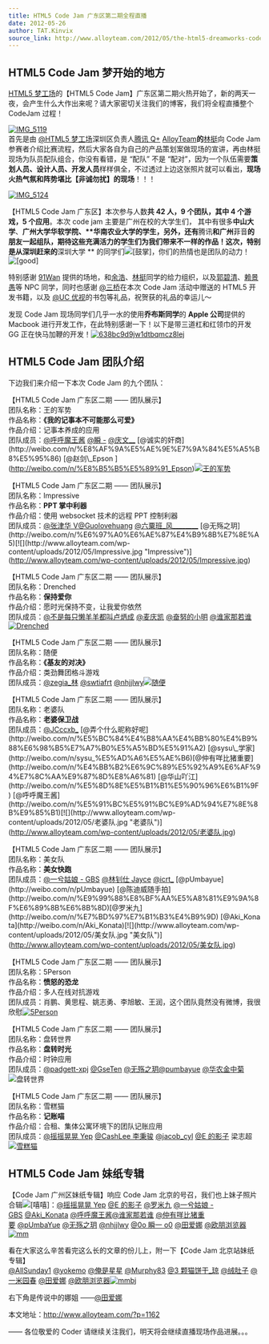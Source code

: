 ```yaml
---
title: HTML5 Code Jam 广东区第二期全程直播
date: 2012-05-26
author: TAT.Kinvix
source_link: http://www.alloyteam.com/2012/05/the-html5-dreamworks-code-jam-guangdong-area-live-coverage-of-the/
---
```


<!-- {% raw %} - for jekyll -->

## HTML5 Code Jam 梦开始的地方

[HTML5 梦工场](http://www.html5dw.com/)的【HTML5 Code Jam】广东区第二期火热开始了，新的两天一夜，会产生什么大作出来呢？请大家密切关注我们的博客，我们将全程直播整个 CodeJam 过程！

[![](http://www.alloyteam.com/wp-content/uploads/2012/05/IMG_5119-1024x764.jpg "IMG_5119")  
](http://www.alloyteam.com/wp-content/uploads/2012/05/IMG_5119.jpg)首先是由 [@HTML5 梦工场](http://weibo.com/html5dc)深圳区负责人[腾讯 Q+](http://www.qplus.com) [AlloyTeam](http://www.AlloyTeam.com)**的**[林挺](http://weibo.com/u/2614677810)向 Code Jam 参赛者介绍比赛流程，然后大家各自为自己的产品策划案做现场的宣讲，再由林挺现场为队员配队组合，你没有看错，是 “配队” 不是 “配对”，因为一个队伍需要**策划人员、设计人员、开发人员**样样俱全，不过透过上边这张照片就可以看出，**现场火热气氛和阵势堪比【非诚勿扰】的现场**！！！

[![](http://www.alloyteam.com/wp-content/uploads/2012/05/IMG_5124-1024x764.jpg "IMG_5124")](http://www.alloyteam.com/wp-content/uploads/2012/05/IMG_5124.jpg)

【HTML5 Code Jam 广东区】本次参与人数**共 42 人，9 个团队，其中 4 个游戏，5 个应用**。本次 code jam 主要是广州在校的大学生们， 其中有很多**中山大学**、**广州大学华软学院、\*\***华南农业大学**的学生，另外，还有**腾讯**和广州**菲音**的朋友一起组队，期待这些充满活力的学生们为我们带来不一样的作品！这次，特别是从深圳赶来的**深圳大学 \*\* 的同学们![\[鼓掌\]](http://img.t.sinajs.cn/t35/style/images/common/face/ext/normal/36/gza_org.gif "[鼓掌]")，你们的热情也是团队的动力！![\[good\]](http://img.t.sinajs.cn/t35/style/images/common/face/ext/normal/d8/good_org.gif "[good]")

特别感谢 [91Wan](http://www.91wan.com/) 提供的场地，和[余浩](http://weibo.com/yuhao188)、[林挺](http://weibo.com/u/2614677810)同学的给力组织，以及[郭碧清](http://weibo.com/lovelovelt)、[赖景愚](http://weibo.com/tsknight)等 NPC 同学，同时也感谢 [@三桥](http://weibo.com/kenny13)在本次 Code Jam 活动中赠送的 HTML5 开发书籍，以及 [@UC 优视](http://weibo.com/n/uc%E4%BC%98%E8%A7%86)的书包等礼品，祝贺获的礼品的幸运儿～

发现 Code Jam 现场同学们几乎一水的使用**乔布斯同学**的 **Apple 公司**提供的 Macbook 进行开发工作，在此特别感谢一下！以下是带三道杠和红领巾的开发 GG 正在快马加鞭的开发！[![](http://www.alloyteam.com/wp-content/uploads/2012/05/638bc9d9jw1dtbqmcz8lej.jpg "638bc9d9jw1dtbqmcz8lej")](http://www.alloyteam.com/wp-content/uploads/2012/05/638bc9d9jw1dtbqmcz8lej.jpg)

## HTML5 Code Jam 团队介绍

下边我们来介绍一下本次 Code Jam 的九个团队：

【HTML5 Code Jam 广东区二期 —— 团队展示】  
团队名称：王的军势  
作品名称：**《我的记事本不可能那么可爱》**  
作品介绍：记事本养成的应用  
团队成员：[@呼呼魔王酱](http://weibo.com/n/%E5%91%BC%E5%91%BC%E9%AD%94%E7%8E%8B%E9%85%B1) [@瞬 -](http://weibo.com/n/%E7%9E%AC-) [@庆文\_\_](http://weibo.com/n/%E5%BA%86%E6%96%87__) [@诚实的奸商](http://weibo.com/n/%E8%AF%9A%E5%AE%9E%E7%9A%84%E5%A5%B8%E5%95%86) [@赵剑\_Epson  
](http://weibo.com/n/%E8%B5%B5%E5%89%91_Epson)[![](http://www.alloyteam.com/wp-content/uploads/2012/05/王的军势.jpg "王的军势")](http://www.alloyteam.com/wp-content/uploads/2012/05/王的军势.jpg)

【HTML5 Code Jam 广东区二期 —— 团队展示】  
团队名称：Impressive  
作品名称：**PPT 掌中利器**  
作品介绍：使用 websocket 技术的远程 PPT 控制利器  
团队成员：[@张津华 V](http://weibo.com/n/%E5%BC%A0%E6%B4%A5%E5%8D%8EV)[@Guolovehuang](http://weibo.com/n/Guolovehuang) [@六粟班\_风\_\_\_\_\_\_\_\_](http://weibo.com/n/%E5%85%AD%E7%B2%9F%E7%8F%AD_%E9%A3%8E________) [@无殇之玥](http://weibo.com/n/%E6%97%A0%E6%AE%87%E4%B9%8B%E7%8E%A5)[![](http://www.alloyteam.com/wp-content/uploads/2012/05/Impressive.jpg "Impressive")](http://www.alloyteam.com/wp-content/uploads/2012/05/Impressive.jpg)

【HTML5 Code Jam 广东区二期 —— 团队展示】  
团队名称：Drenched  
作品名称：**保持爱你**  
作品介绍：愿时光保持不变，让我爱你依然  
团队成员：[@不是每只懒羊羊都叫卢炳成](http://weibo.com/n/%E4%B8%8D%E6%98%AF%E6%AF%8F%E5%8F%AA%E6%87%92%E7%BE%8A%E7%BE%8A%E9%83%BD%E5%8F%AB%E5%8D%A2%E7%82%B3%E6%88%90) [@麦庆凯](http://weibo.com/n/%E9%BA%A6%E5%BA%86%E5%87%AF) [@奋努的小明](http://weibo.com/n/%E5%A5%8B%E5%8A%AA%E7%9A%84%E5%B0%8F%E6%98%8E) [@谁家那若谁](http://weibo.com/n/%E8%B0%81%E5%AE%B6%E9%82%A3%E8%8B%A5%E8%B0%81)[![](http://www.alloyteam.com/wp-content/uploads/2012/05/Drenched.jpg "Drenched")](http://www.alloyteam.com/wp-content/uploads/2012/05/Drenched.jpg)

【HTML5 Code Jam 广东区二期 —— 团队展示】  
团队名称：随便  
作品名称：**《基友的对决》**  
作品介绍：类劲舞团格斗游戏  
团队成员：[@zegia\_林](http://weibo.com/n/zegia_%E6%9E%97) [@swtiafrt](http://weibo.com/n/swtiafrt) [@nhjjlwy](http://weibo.com/n/nhjjlwy)[![](http://www.alloyteam.com/wp-content/uploads/2012/05/随便.jpg "随便")](http://www.alloyteam.com/wp-content/uploads/2012/05/随便.jpg)

【HTML5 Code Jam 广东区二期 —— 团队展示】  
团队名称：老婆队  
作品名称：**老婆保卫战**  
团队成员：[@JCccxb\_](http://weibo.com/n/JCccxb_) [@弄个什么昵称好呢](http://weibo.com/n/%E5%BC%84%E4%B8%AA%E4%BB%80%E4%B9%88%E6%98%B5%E7%A7%B0%E5%A5%BD%E5%91%A2) [@sysu\_学家](http://weibo.com/n/sysu_%E5%AD%A6%E5%AE%B6)[@仲有咩比猪重要](http://weibo.com/n/%E4%BB%B2%E6%9C%89%E5%92%A9%E6%AF%94%E7%8C%AA%E9%87%8D%E8%A6%81) [@华山吖江](http://weibo.com/n/%E5%8D%8E%E5%B1%B1%E5%90%96%E6%B1%9F) [@呼呼魔王酱](http://weibo.com/n/%E5%91%BC%E5%91%BC%E9%AD%94%E7%8E%8B%E9%85%B1)[![](http://www.alloyteam.com/wp-content/uploads/2012/05/老婆队.jpg "老婆队")](http://www.alloyteam.com/wp-content/uploads/2012/05/老婆队.jpg)

【HTML5 Code Jam 广东区二期 —— 团队展示】  
团队名称：美女队  
作品名称：**美女快跑**  
团队成员：[@一兮姑娘 - GBS](http://weibo.com/n/%E4%B8%80%E5%85%AE%E5%A7%91%E5%A8%98-GBS) [@林钊仕 Jayce](http://weibo.com/n/%E6%9E%97%E9%92%8A%E4%BB%95Jayce) [@icrt\_](http://weibo.com/n/icrt_) [@pUmbayue](http://weibo.com/n/pUmbayue) [@陈迪威随手拍](http://weibo.com/n/%E9%99%88%E8%BF%AA%E5%A8%81%E9%9A%8F%E6%89%8B%E6%8B%8D)[@罗米九](http://weibo.com/n/%E7%BD%97%E7%B1%B3%E4%B9%9D) [@Aki_Konata](http://weibo.com/n/Aki_Konata)[![](http://www.alloyteam.com/wp-content/uploads/2012/05/美女队.jpg "美女队")](http://www.alloyteam.com/wp-content/uploads/2012/05/美女队.jpg)

【HTML5 Code Jam 广东区二期 —— 团队展示】  
团队名称：5Person  
作品名称：**愤怒的恐龙**  
作品介绍：多人在线对抗游戏  
团队成员：肖鹏、黄思程、姚志勇、李旭敏、王润，这个团队竟然没有微博，我很欣慰[![](http://www.alloyteam.com/wp-content/uploads/2012/05/5Person.jpg "5Person")](http://www.alloyteam.com/wp-content/uploads/2012/05/5Person.jpg)

【HTML5 Code Jam 广东区二期 —— 团队展示】  
团队名称：盘转世界  
作品名称：**盘转时光**  
作品介绍：时钟应用  
团队成员：[@padgett-xpj](http://weibo.com/n/padgett-xpj) [@GseTen](http://weibo.com/n/GseTen) [@无殇之玥](http://weibo.com/n/%E6%97%A0%E6%AE%87%E4%B9%8B%E7%8E%A5)[@pumbayue](http://weibo.com/n/pumbayue) [@华农金中菊](http://weibo.com/n/%E5%8D%8E%E5%86%9C%E9%87%91%E4%B8%AD%E8%8F%8A)![](http://www.alloyteam.com/wp-content/uploads/2012/05/盘转世界.jpg "盘转世界")

【HTML5 Code Jam 广东区二期 —— 团队展示】  
团队名称：雪糕猫  
作品名称：**记账喵**  
作品介绍：合租、集体公寓环境下的团队记账应用  
团队成员：[@摇摇晃晃 Yep](http://weibo.com/n/%E6%91%87%E6%91%87%E6%99%83%E6%99%83Yep) [@CashLee 李秉骏](http://weibo.com/n/CashLee%E6%9D%8E%E7%A7%89%E9%AA%8F) [@jacob_cyl](http://weibo.com/n/jacob_cyl) [@E 的影子](http://weibo.com/n/E%E7%9A%84%E5%BD%B1%E5%AD%90) 梁志超[![](http://www.alloyteam.com/wp-content/uploads/2012/05/雪糕猫1.jpg "雪糕猫")](http://www.alloyteam.com/wp-content/uploads/2012/05/雪糕猫1.jpg)

## HTML5 Code Jam 妹纸专辑

【Code Jam 广州区妹纸专辑】响应 Code Jam 北京的号召，我们也上妹子照片合辑![\[嘻嘻\]](http://img.t.sinajs.cn/t35/style/images/common/face/ext/normal/0b/tootha_org.gif "[嘻嘻]")：[@摇摇晃晃 Yep](http://weibo.com/n/%E6%91%87%E6%91%87%E6%99%83%E6%99%83Yep) [@E 的影子](http://weibo.com/n/E%E7%9A%84%E5%BD%B1%E5%AD%90) [@罗米九](http://weibo.com/n/%E7%BD%97%E7%B1%B3%E4%B9%9D) [@一兮姑娘 - GBS](http://weibo.com/n/%E4%B8%80%E5%85%AE%E5%A7%91%E5%A8%98-GBS) [@Aki_Konata](http://weibo.com/n/Aki_Konata) [@呼呼魔王酱](http://weibo.com/n/%E5%91%BC%E5%91%BC%E9%AD%94%E7%8E%8B%E9%85%B1)[@谁家那若谁](http://weibo.com/n/%E8%B0%81%E5%AE%B6%E9%82%A3%E8%8B%A5%E8%B0%81) [@仲有咩比猪重要](http://weibo.com/n/%E4%BB%B2%E6%9C%89%E5%92%A9%E6%AF%94%E7%8C%AA%E9%87%8D%E8%A6%81) [@pUmbaYue](http://weibo.com/n/pUmbaYue) [@无殇之玥](http://weibo.com/n/%E6%97%A0%E6%AE%87%E4%B9%8B%E7%8E%A5) [@nhjjlwy](http://weibo.com/n/nhjjlwy) [@0o 瞬一 o0](http://weibo.com/n/0o%E7%9E%AC%E4%B8%80o0) [@田爱娜](http://weibo.com/n/%E7%94%B0%E7%88%B1%E5%A8%9C) [@欧朋浏览器](http://weibo.com/n/%E6%AC%A7%E6%9C%8B%E6%B5%8F%E8%A7%88%E5%99%A8)[![](http://www.alloyteam.com/wp-content/uploads/2012/05/mm.jpg "mm")](http://www.alloyteam.com/wp-content/uploads/2012/05/mm.jpg)

看在大家这么辛苦看完这么长的文章的份儿上，附一下【Code Jam 北京站妹纸专辑】  
[@AllSunday1](http://weibo.com/n/AllSunday1) [@yokemo](http://weibo.com/n/yokemo) [@俺是星星](http://weibo.com/n/%E4%BF%BA%E6%98%AF%E6%98%9F%E6%98%9F) [@Murphy83](http://weibo.com/n/Murphy83) [@3 颗猫饼干\_琼](http://weibo.com/n/3%E9%A2%97%E7%8C%AB%E9%A5%BC%E5%B9%B2_%E7%90%BC) [@绒肚子](http://weibo.com/n/%E7%BB%92%E8%82%9A%E5%AD%90) [@一米园春](http://weibo.com/n/%E4%B8%80%E7%B1%B3%E5%9B%AD%E6%98%A5) [@田爱娜](http://weibo.com/n/%E7%94%B0%E7%88%B1%E5%A8%9C) [@欧朋浏览器](http://weibo.com/n/%E6%AC%A7%E6%9C%8B%E6%B5%8F%E8%A7%88%E5%99%A8)[![](http://www.alloyteam.com/wp-content/uploads/2012/05/mmbj.jpg "mmbj")](http://www.alloyteam.com/wp-content/uploads/2012/05/mmbj.jpg)

右下角是传说中的娜姐 ——[@田爱娜](http://weibo.com/n/%E7%94%B0%E7%88%B1%E5%A8%9C)

本文地址：<http://www.alloyteam.com/?p=1162>

—— 各位敬爱的 Coder 请继续关注我们，明天将会继续直播现场作品进展。。。

<!-- {% endraw %} - for jekyll -->